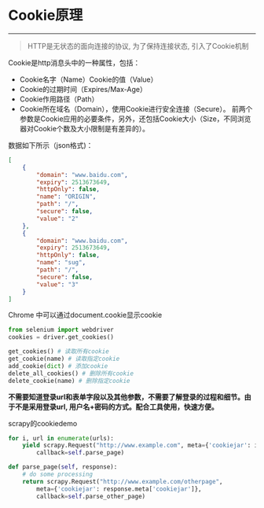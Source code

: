 #  Cookie原理

------

> HTTP是无状态的面向连接的协议, 为了保持连接状态, 引入了Cookie机制

Cookie是http消息头中的一种属性，包括：

- Cookie名字（Name）Cookie的值（Value）
- Cookie的过期时间（Expires/Max-Age）
- Cookie作用路径（Path）
- Cookie所在域名（Domain），使用Cookie进行安全连接（Secure）。
  前两个参数是Cookie应用的必要条件，另外，还包括Cookie大小（Size，不同浏览器对Cookie个数及大小限制是有差异的）。

数据如下所示（json格式)：

```json
[
    {
        "domain": "www.baidu.com",
        "expiry": 2513673649,
        "httpOnly": false,
        "name": "ORIGIN",
        "path": "/",
        "secure": false,
        "value": "2"
    },
    {
        "domain": "www.baidu.com",
        "expiry": 2513673649,
        "httpOnly": false,
        "name": "sug",
        "path": "/",
        "secure": false,
        "value": "3"
    }
]
```



Chrome 中可以通过document.cookie显示cookie

``` python
from selenium import webdriver
cookies = driver.get_cookies()

get_cookies() # 读取所有cookie
get_cookie(name) # 读取指定cookie
add_cookie(dict) # 添加cookie
delete_all_cookies() # 删除所有cookie
delete_cookie(name) # 删除指定cookie
```







**不需要知道登录url和表单字段以及其他参数，不需要了解登录的过程和细节。由于不是采用登录url, 用户名+密码的方式。配合工具使用，快速方便。**



scrapy的cookiedemo

```python
for i, url in enumerate(urls):
    yield scrapy.Request("http://www.example.com", meta={'cookiejar': i},
        callback=self.parse_page)

def parse_page(self, response):
    # do some processing
    return scrapy.Request("http://www.example.com/otherpage",
        meta={'cookiejar': response.meta['cookiejar']},
        callback=self.parse_other_page)
```



